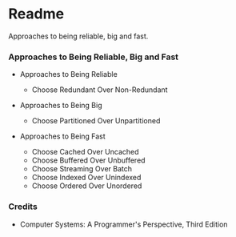 # Readme
Approaches to being reliable, big and fast.

### Approaches to Being Reliable, Big and Fast

- Approaches to Being Reliable
  - Choose Redundant Over Non-Redundant

- Approaches to Being Big
  - Choose Partitioned Over Unpartitioned

- Approaches to Being Fast
  - Choose Cached Over Uncached
  - Choose Buffered Over Unbuffered
  - Choose Streaming Over Batch
  - Choose Indexed Over Unindexed
  - Choose Ordered Over Unordered

### Credits
- Computer Systems: A Programmer's Perspective, Third Edition
